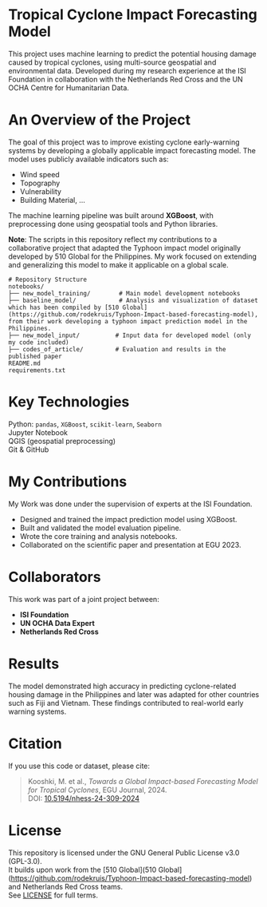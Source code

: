 # Tropical Cyclone Impact Forecasting Model
This project uses machine learning to predict the potential housing damage caused by tropical cyclones, using multi-source geospatial and environmental data.
Developed during my research experience at the ISI Foundation in collaboration with the Netherlands Red Cross and the UN OCHA Centre for Humanitarian Data.


# An Overview of the Project
The goal of this project was to improve existing cyclone early-warning systems by developing a globally applicable impact forecasting model. 
The model uses publicly available indicators such as:

- Wind speed
- Topography
- Vulnerability
- Building Material, ...

The machine learning pipeline was built around **XGBoost**, with preprocessing done using geospatial tools and Python libraries.


**Note**: The scripts in this repository reflect my contributions to a collaborative project that adapted the Typhoon impact model originally developed by 510 Global for the Philippines. My work focused on extending and generalizing this model to make it applicable on a global scale.

```plaintext
# Repository Structure
notebooks/
├── new_model_training/        # Main model development notebooks
├── baseline_model/            # Analysis and visualization of dataset which has been compiled by [510 Global](https://github.com/rodekruis/Typhoon-Impact-based-forecasting-model), from their work developing a typhoon impact prediction model in the Philippines.
├── new_model_input/          # Input data for developed model (only my code included)
├── codes_of_article/         # Evaluation and results in the published paper
README.md
requirements.txt
```

# Key Technologies
Python: `pandas`, `XGBoost`, `scikit-learn`, `Seaborn`  
Jupyter Notebook  
QGIS (geospatial preprocessing)  
Git & GitHub

# My Contributions 
  My Work was done under the supervision of experts at the ISI Foundation.
- Designed and trained the impact prediction model using XGBoost.
- Built and validated the model evaluation pipeline.
- Wrote the core training and analysis notebooks.
- Collaborated on the scientific paper and presentation at EGU 2023.

# Collaborators
This work was part of a joint project between:
- **ISI Foundation** 
- **UN OCHA Data Expert** 
- **Netherlands Red Cross** 


# Results
The model demonstrated high accuracy in predicting cyclone-related housing damage in the Philippines and later was adapted for other countries such as Fiji and Vietnam. These findings contributed to real-world early warning systems.


# Citation
If you use this code or dataset, please cite:

> Kooshki, M. et al., *Towards a Global Impact-based Forecasting Model for Tropical Cyclones*, EGU Journal, 2024.  
> DOI: [10.5194/nhess-24-309-2024](https://nhess.copernicus.org/articles/24/309/2024/)


# License
This repository is licensed under the GNU General Public License v3.0 (GPL-3.0).  
It builds upon work from the [510 Global](510 Global](https://github.com/rodekruis/Typhoon-Impact-based-forecasting-model) and Netherlands Red Cross teams.  
See [LICENSE](./LICENSE) for full terms.

